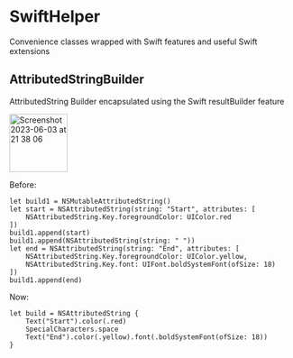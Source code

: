 # SwiftHelper

Convenience classes wrapped with Swift features and useful Swift extensions

## AttributedStringBuilder
AttributedString Builder encapsulated using the Swift resultBuilder feature

<img width="103" alt="Screenshot 2023-06-03 at 21 38 06" src="https://github.com/aresxin/SwiftHelper/assets/12081433/43c32ba7-fb18-4145-b1f5-a3bb291236c7">

Before:
```
let build1 = NSMutableAttributedString()
let start = NSAttributedString(string: "Start", attributes: [
    NSAttributedString.Key.foregroundColor: UIColor.red
])
build1.append(start)
build1.append(NSAttributedString(string: " "))
let end = NSAttributedString(string: "End", attributes: [
    NSAttributedString.Key.foregroundColor: UIColor.yellow,
    NSAttributedString.Key.font: UIFont.boldSystemFont(ofSize: 18)
])
build1.append(end)
```

Now:
```
let build = NSAttributedString {
    Text("Start").color(.red)
    SpecialCharacters.space
    Text("End").color(.yellow).font(.boldSystemFont(ofSize: 18))
}
```
